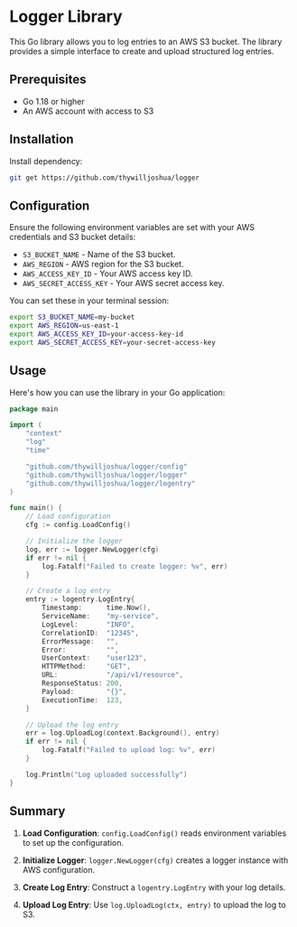 # Logger Library

This Go library allows you to log entries to an AWS S3 bucket. The library provides a simple interface to create and upload structured log entries.

## Prerequisites

- Go 1.18 or higher
- An AWS account with access to S3

## Installation

Install dependency:

```bash
git get https://github.com/thywilljoshua/logger
```

## Configuration

Ensure the following environment variables are set with your AWS credentials and S3 bucket details:

- `S3_BUCKET_NAME` - Name of the S3 bucket.
- `AWS_REGION` - AWS region for the S3 bucket.
- `AWS_ACCESS_KEY_ID` - Your AWS access key ID.
- `AWS_SECRET_ACCESS_KEY` - Your AWS secret access key.

You can set these in your terminal session:

```bash
export S3_BUCKET_NAME=my-bucket
export AWS_REGION=us-east-1
export AWS_ACCESS_KEY_ID=your-access-key-id
export AWS_SECRET_ACCESS_KEY=your-secret-access-key
```

## Usage

Here's how you can use the library in your Go application:

```go
package main

import (
	"context"
	"log"
	"time"

	"github.com/thywilljoshua/logger/config"
	"github.com/thywilljoshua/logger/logger"
	"github.com/thywilljoshua/logger/logentry"
)

func main() {
	// Load configuration
	cfg := config.LoadConfig()

	// Initialize the logger
	log, err := logger.NewLogger(cfg)
	if err != nil {
		log.Fatalf("Failed to create logger: %v", err)
	}

	// Create a log entry
	entry := logentry.LogEntry{
		Timestamp:      time.Now(),
		ServiceName:    "my-service",
		LogLevel:       "INFO",
		CorrelationID:  "12345",
		ErrorMessage:   "",
		Error:          "",
		UserContext:    "user123",
		HTTPMethod:     "GET",
		URL:            "/api/v1/resource",
		ResponseStatus: 200,
		Payload:        "{}",
		ExecutionTime:  123,
	}

	// Upload the log entry
	err = log.UploadLog(context.Background(), entry)
	if err != nil {
		log.Fatalf("Failed to upload log: %v", err)
	}

	log.Println("Log uploaded successfully")
}
```

## Summary

1. **Load Configuration**: `config.LoadConfig()` reads environment variables to set up the configuration.

2. **Initialize Logger**: `logger.NewLogger(cfg)` creates a logger instance with AWS configuration.

3. **Create Log Entry**: Construct a `logentry.LogEntry` with your log details.

4. **Upload Log Entry**: Use `log.UploadLog(ctx, entry)` to upload the log to S3.
